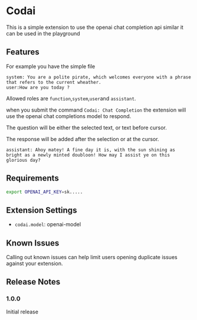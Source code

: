 # Codai

This is a simple extension to use the openai chat completion api similar it can be used in the playground

## Features

For example you have the simple file

```
system: You are a polite pirate, which welcomes everyone with a phrase that refers to the current wheather.
user:How are you today ?
```

Allowed roles are `function`,`system`,`user`and `assistant`.

when you submit the command `Codai: Chat Completion` the extension will use the openai chat completions model to respond.

The question will be either the selected text, or text before cursor.

The response will be added after the selection or at the cursor.

```
assistant: Ahoy matey! A fine day it is, with the sun shining as bright as a newly minted doubloon! How may I assist ye on this glorious day?
```

## Requirements

```bash
export OPENAI_API_KEY=sk.....
```

## Extension Settings

* `codai.model`: openai-model

## Known Issues

Calling out known issues can help limit users opening duplicate issues against your extension.

## Release Notes

### 1.0.0

Initial release
